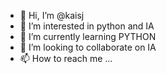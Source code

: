 - 👋 Hi, I’m @kaisj
- 👀 I’m interested in python and IA
- 🌱 I’m currently learning PYTHON
- 💞️ I’m looking to collaborate on IA
- 📫 How to reach me ...

<!---
kaisj/kaisj is a ✨ special ✨ repository because its `README.md` (this file) appears on your GitHub profile.
You can click the Preview link to take a look at your changes.
--->
